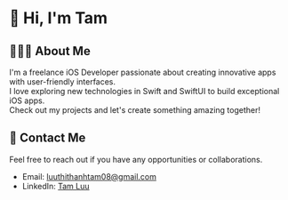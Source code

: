 # 👋 Hi, I'm Tam

## 🙋🏻‍♀️ About Me
I'm a freelance iOS Developer passionate about creating innovative apps with user-friendly interfaces. <br />
I love exploring new technologies in Swift and SwiftUI to build exceptional iOS apps. <br />
Check out my projects and let's create something amazing together!

<!--
## 📁 [My Portfolio]()
-->

## 🤝 Contact Me
Feel free to reach out if you have any opportunities or collaborations.
- Email: luuthithanhtam08@gmail.com
- LinkedIn: [Tam Luu](https://www.linkedin.com/in/tam-luu-818187173/)
